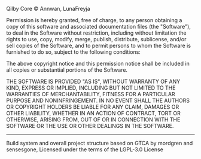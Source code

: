 Qilby Core © Annwan, LunaFreyja

Permission is hereby granted, free of charge, to any person obtaining a copy of
this software and associated documentation files (the "Software"), to deal in
the Software without restriction, including without limitation the  rights to
use, copy, modify, merge, publish, distribute, sublicense, and/or sell copies of
the Software, and to permit persons to whom the Software is furnished to do so,
subject to the following conditions:

The above copyright notice and this permission notice shall be included in all
copies or substantial portions of the Software.

THE SOFTWARE IS PROVIDED "AS IS", WITHOUT WARRANTY OF ANY KIND, EXPRESS OR
IMPLIED, INCLUDING BUT NOT LIMITED TO THE WARRANTIES OF MERCHANTABILITY, FITNESS
FOR A PARTICULAR PURPOSE AND NONINFRINGEMENT. IN NO EVENT SHALL THE AUTHORS OR
COPYRIGHT HOLDERS BE LIABLE FOR ANY CLAIM, DAMAGES OR OTHER LIABILITY, WHETHER
IN AN ACTION OF CONTRACT, TORT OR OTHERWISE, ARISING FROM, OUT OF OR IN
CONNECTION WITH THE SOFTWARE OR THE USE OR OTHER DEALINGS IN THE SOFTWARE.

------

Build system and overall project structure based on GTCA by mordgren and
sensesgone, Licensed under the terms of the LGPL-3.0 License

